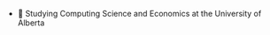 <!--
**abenezerBelachew/abenezerBelachew** is a ✨ _special_ ✨ repository because its `README.md` (this file) appears on your GitHub profile.

Here are some ideas to get you started:
-->
- 🔭 Studying Computing Science and Economics at the University of Alberta
<!-- 
- 🌱 Currently learning React with GraphQL
- 👯 Looking to collaborate on Django/DRF, Electron and Vue projects
- 🤔 I’m looking for help with ...
- 💬 Ask me about ...
- 📫 How to reach me: ...
- ⚡ Fun fact: ...
-->
